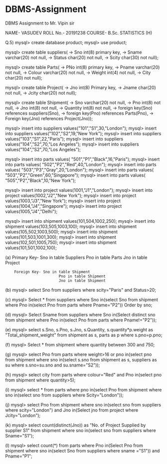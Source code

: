 # DBMS-Assignment
DBMS Assignment to Mr. Vipin sir

 NAME- VASUDEV
 ROLL No.- 20191238
 COURSE- B.Sc. STATISTICS (H)


Q.5)
mysql> create database product;
mysql> use product;

mysql> create table suppliers(
    -> Sno int(8) primary key,
    -> Sname varchar(20) not null,
    -> Status char(20) not null,
    -> Scity char(30) not null);

mysql> create table Parts(
    -> PNo int(8) primary key,
    -> Pname varchar(20) not null,
    -> Colour varchar(20) not null,
    -> Weight int(4) not null,
    -> City char(20) not null);

mysql> create table Project(
    -> Jno int(8) Primary key,
    -> Jname char(20) not null,
    -> Jcity char(20) not null);

mysql> create table  Shipment(
    -> Sno varchar(20) not null,
    -> Pno int(8) not null,
    -> Jno int(8) not null,
    -> Quantity int(8) not null,
    -> foreign key(Sno) references suppliers(Sno),
    -> foreign key(Pno) references Parts(Pno),
    -> Foreign key(Jno) references Project(Jno));

mysql> insert into suppliers values("101","S1",30,"London");
mysql> insert into suppliers values("102","S2",19,"New York");
mysql> insert into suppliers values("103","S1",22,"Paris");
mysql> insert into suppliers values("104","S2",70,"Los Angeles");
mysql> insert into suppliers values("104","S2",70,"Los Angeles");

mysql> insert into parts values( "501","P1","Black",16,"Paris");
mysql> insert into parts values( "502","P2","Red",40,"London");
mysql> insert into parts values( "503","P3","Gray",20,"London");
mysql> insert into parts values( "503","P2","Green",60,"Singapore");
mysql> insert into parts values( "505","P2","Black",10,"New York");

mysql> insert into project values(1001,"J1","London");
mysql> insert into project values(1002,"J2","New York");
mysql> insert into project values(1003,"J3","New York");
mysql> insert into project values(1004,"J4","Singapore");
mysql> insert into project values(1005,"J4","Delhi");

mysql> insert into shipment values(101,504,1002,250);
mysql> insert into shipment values(103,505,1003,100);
mysql> insert into shipment values(105,502,1003,500);
mysql> insert into shipment values(101,503,1001,300);
mysql> insert into shipment values(102,501,1005,750);
mysql> insert into shipment values(101,501,1002,100);

(a)
Primary Key- Sno in table Suppliers
                            Pno in table Parts
                            Jno in table Project

        Foreign Key- Sno in table Shipment
                            Pno in table Shipment
                            Jno in table Shipment

(b)
mysql> select Sno from suppliers where scity="Paris" and Status>20;

(c)
mysql> Select * from suppliers where Sno in(select Sno from shipment where Pno in(select Pno from parts where Pname="P2")) Order by sno;

(d)
mysql> Select Sname from suppliers where Sno in(Select distinct sno from shipment where Pno in(select Pno from parts where Pname!="P2"));

(e)
mysql> select s.Sno, s.Pno, s.Jno, s.Quantity, s.quantity*p.weight as "Total_shipment_weight" from shipment as s, parts as p where s.pno=p.pno;

(f)
mysql> Select * from shipment where quantity between 300 and 750;

(g)
mysql> select Pno from parts where weight>16 or pno in(select pno from shipment where sno in(select s.sno from shipment as s, suppliers as su where s.sno=su.sno and su.sname="S2"));

(h)
mysql> select city from parts where colour="Red" and Pno in(select pno from shipment where quantity>5);

(i)
mysql> select * from parts where pno in(select Pno from shipment where sno in(select sno from suppliers where Scity="London"));

(j)
mysql> select Pno from shipment where sno in(select sno from suppliers where scity="London") and Jno in(Select jno from project where Jcity="London");

(k)
mysql> select count(distinct(Jno)) as "No. of Project Supplied by supplier S1" from shipment where sno in(select sno from suppliers where Sname="S1");

(l)
mysql> select count(*) from parts where Pno in(Select Pno from shipment where sno in(select Sno from suppliers where sname ="S1")) and Pname="P1";
